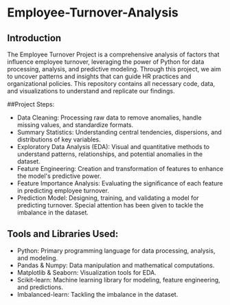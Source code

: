 # Employee-Turnover-Analysis

## Introduction

The Employee Turnover Project is a comprehensive analysis of factors that influence employee turnover, leveraging the power of Python for data processing, analysis, and predictive modeling. Through this project, we aim to uncover patterns and insights that can guide HR practices and organizational policies. This repository contains all necessary code, data, and visualizations to understand and replicate our findings.

##Project Steps:
 - Data Cleaning: Processing raw data to remove anomalies, handle missing values, and standardize formats.
- Summary Statistics: Understanding central tendencies, dispersions, and distributions of key variables.
- Exploratory Data Analysis (EDA): Visual and quantitative methods to understand patterns, relationships, and potential anomalies in the dataset.
- Feature Engineering: Creation and transformation of features to enhance the model's predictive power.
- Feature Importance Analysis: Evaluating the significance of each feature in predicting employee turnover.
- Prediction Model: Designing, training, and validating a model for predicting turnover. Special attention has been given to tackle the imbalance in the dataset.

## Tools and Libraries Used:
- Python: Primary programming language for data processing, analysis, and modeling.
- Pandas & Numpy: Data manipulation and mathematical computations.
- Matplotlib & Seaborn: Visualization tools for EDA.
- Scikit-learn: Machine learning library for modeling, feature engineering, and predictions.
- Imbalanced-learn: Tackling the imbalance in the dataset.
